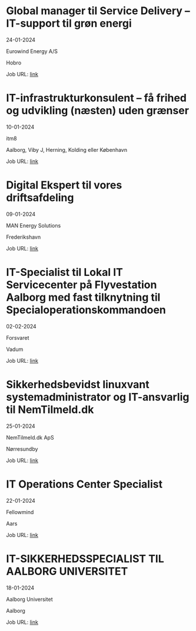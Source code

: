 # Global manager til Service Delivery – IT-support til grøn energi
24-01-2024

Eurowind Energy A/S

Hobro

Job URL: [link](https://eurowindenergy.com/dk/karriere?hr=show-job/181175&locale=en_US)


# IT-infrastrukturkonsulent – få frihed og udvikling (næsten) uden grænser
10-01-2024

itm8

Aalborg, Viby J, Herning, Kolding eller København

Job URL: [link](https://www.jobindex.dk/jobannonce/499672/it-infrastrukturkonsulent-faa-frihed-og-udvikling-naesten-uden-graenser)


# Digital Ekspert til vores driftsafdeling
09-01-2024

MAN Energy Solutions

Frederikshavn

Job URL: [link](https://candidate.hr-manager.net/ApplicationInit.aspx?cid=1877&ProjectId=145030&DepartmentId=19149&MediaId=4619)


# IT-Specialist til Lokal IT Servicecenter på Flyvestation Aalborg med fast tilknytning til Specialoperationskommandoen
02-02-2024

Forsvaret

Vadum

Job URL: [link](https://karriere.forsvaret.dk/job/opslag/?vacantPositionId=188932&mediaId=4681)


# Sikkerhedsbevidst linuxvant systemadministrator og IT-ansvarlig til NemTilmeld.dk
25-01-2024

NemTilmeld.dk ApS

Nørresundby

Job URL: [link](https://www.jobindex.dk/jobannonce/r12248201/sikkerhedsbevidst-linuxvant-systemadministrator-og-it-ansvarlig-til-nemtilmelddk)


# IT Operations Center Specialist
22-01-2024

Fellowmind

Aars

Job URL: [link](https://career.fellowmind.dk/jobs/2520282-it-operations-center-specialist)


# IT-SIKKERHEDSSPECIALIST TIL AALBORG UNIVERSITET
18-01-2024

Aalborg Universitet

Aalborg

Job URL: [link](https://www.vacancies.aau.dk/technical-and-administrative-positions/show-vacancy/vacancyId/1217780)


